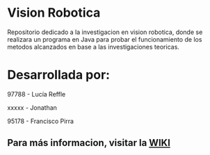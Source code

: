 # Vision Robotica

Repositorio dedicado a la investigacion en vision robotica, donde se realizara un programa en Java para probar el funcionamiento de los metodos alcanzados en base a las investigaciones teoricas.

# Desarrollada por:

97788 - Lucía Reffle 

xxxxx - Jonathan 

95178 - Francisco Pirra

## Para más informacion, visitar la [WIKI](https://github.com/fpirra/seminario-vision-robotica/wiki)
